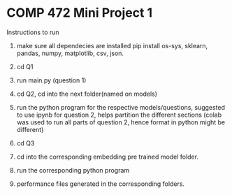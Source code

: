 # COMP 472 Mini Project 1 

Instructions to run 

1. make sure all dependecies are installed pip install
os-sys, sklearn, pandas, numpy, matplotlib, csv, json.

2. cd Q1

3. run main.py (question 1)

3. cd Q2, cd into the next folder(named on models)

4. run the python program for the respective models/questions, 
suggested to use ipynb for question 2, helps  partition the different sections 
(colab was used to run all parts of question 2, hence format in python might be different)

5. cd Q3

6. cd into the corresponding embedding pre trained model folder. 

7. run the corresponding python program 

8. performance files generated in the corresponding folders. 
